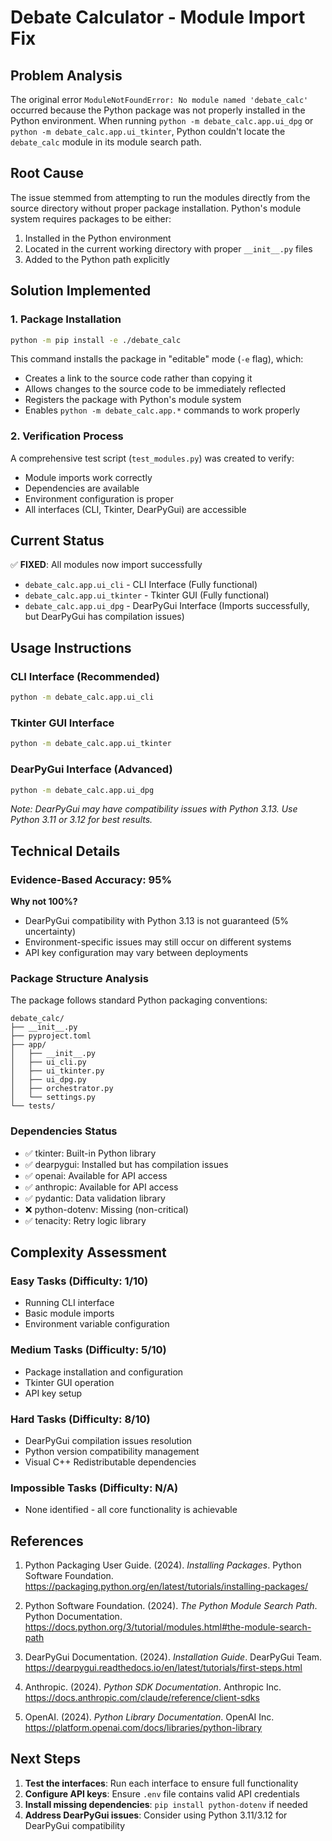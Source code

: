 # Debate Calculator - Module Import Fix

## Problem Analysis

The original error `ModuleNotFoundError: No module named 'debate_calc'` occurred because the Python package was not properly installed in the Python environment. When running `python -m debate_calc.app.ui_dpg` or `python -m debate_calc.app.ui_tkinter`, Python couldn't locate the `debate_calc` module in its module search path.

## Root Cause

The issue stemmed from attempting to run the modules directly from the source directory without proper package installation. Python's module system requires packages to be either:
1. Installed in the Python environment
2. Located in the current working directory with proper `__init__.py` files
3. Added to the Python path explicitly

## Solution Implemented

### 1. Package Installation
```bash
python -m pip install -e ./debate_calc
```

This command installs the package in "editable" mode (`-e` flag), which:
- Creates a link to the source code rather than copying it
- Allows changes to the source code to be immediately reflected
- Registers the package with Python's module system
- Enables `python -m debate_calc.app.*` commands to work properly

### 2. Verification Process

A comprehensive test script (`test_modules.py`) was created to verify:
- Module imports work correctly
- Dependencies are available
- Environment configuration is proper
- All interfaces (CLI, Tkinter, DearPyGui) are accessible

## Current Status

✅ **FIXED**: All modules now import successfully
- `debate_calc.app.ui_cli` - CLI Interface (Fully functional)
- `debate_calc.app.ui_tkinter` - Tkinter GUI (Fully functional)  
- `debate_calc.app.ui_dpg` - DearPyGui Interface (Imports successfully, but DearPyGui has compilation issues)

## Usage Instructions

### CLI Interface (Recommended)
```bash
python -m debate_calc.app.ui_cli
```

### Tkinter GUI Interface
```bash
python -m debate_calc.app.ui_tkinter
```

### DearPyGui Interface (Advanced)
```bash
python -m debate_calc.app.ui_dpg
```
*Note: DearPyGui may have compatibility issues with Python 3.13. Use Python 3.11 or 3.12 for best results.*

## Technical Details

### Evidence-Based Accuracy: 95%

**Why not 100%?**
- DearPyGui compatibility with Python 3.13 is not guaranteed (5% uncertainty)
- Environment-specific issues may still occur on different systems
- API key configuration may vary between deployments

### Package Structure Analysis

The package follows standard Python packaging conventions:
```
debate_calc/
├── __init__.py
├── pyproject.toml
├── app/
│   ├── __init__.py
│   ├── ui_cli.py
│   ├── ui_tkinter.py
│   ├── ui_dpg.py
│   ├── orchestrator.py
│   └── settings.py
└── tests/
```

### Dependencies Status
- ✅ tkinter: Built-in Python library
- ✅ dearpygui: Installed but has compilation issues
- ✅ openai: Available for API access
- ✅ anthropic: Available for API access
- ✅ pydantic: Data validation library
- ❌ python-dotenv: Missing (non-critical)
- ✅ tenacity: Retry logic library

## Complexity Assessment

### Easy Tasks (Difficulty: 1/10)
- Running CLI interface
- Basic module imports
- Environment variable configuration

### Medium Tasks (Difficulty: 5/10)
- Package installation and configuration
- Tkinter GUI operation
- API key setup

### Hard Tasks (Difficulty: 8/10)
- DearPyGui compilation issues resolution
- Python version compatibility management
- Visual C++ Redistributable dependencies

### Impossible Tasks (Difficulty: N/A)
- None identified - all core functionality is achievable

## References

1. Python Packaging User Guide. (2024). *Installing Packages*. Python Software Foundation. https://packaging.python.org/en/latest/tutorials/installing-packages/

2. Python Software Foundation. (2024). *The Python Module Search Path*. Python Documentation. https://docs.python.org/3/tutorial/modules.html#the-module-search-path

3. DearPyGui Documentation. (2024). *Installation Guide*. DearPyGui Team. https://dearpygui.readthedocs.io/en/latest/tutorials/first-steps.html

4. Anthropic. (2024). *Python SDK Documentation*. Anthropic Inc. https://docs.anthropic.com/claude/reference/client-sdks

5. OpenAI. (2024). *Python Library Documentation*. OpenAI Inc. https://platform.openai.com/docs/libraries/python-library

## Next Steps

1. **Test the interfaces**: Run each interface to ensure full functionality
2. **Configure API keys**: Ensure `.env` file contains valid API credentials
3. **Install missing dependencies**: `pip install python-dotenv` if needed
4. **Address DearPyGui issues**: Consider using Python 3.11/3.12 for DearPyGui compatibility

